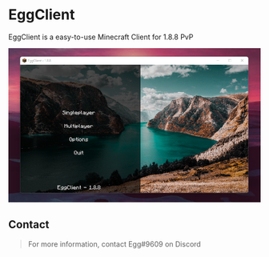 # EggClient

EggClient is a easy-to-use Minecraft Client for 1.8.8 PvP

![The Main Menu](https://raw.githubusercontent.com/uhEgg/EggClient/main/eggclient%201.png)

## Contact
> For more information, contact Egg#9609 on Discord
